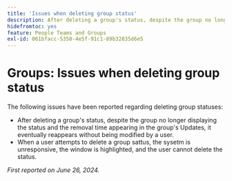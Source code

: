 ```yaml
---
title: 'Issues when deleting group status'
description: After deleting a group's status, despite the group no longer displaying the status and the removal time appearing in the group's Updates, it eventually reappears without being modified by a user.
hidefromtoc: yes
feature: People Teams and Groups
exl-id: 061bfacc-5350-4e5f-91c1-89b32835d6e5
---
```

# Groups: Issues when deleting group status

The following issues have been reported regarding deleting group statuses:

* After deleting a group's status, despite the group no longer displaying the status and the removal time appearing in the group's Updates, it eventually reappears without being modified by a user.
* When a user attempts to delete a group sattus, the sysetm is unresponsive, the window is highlighted, and the user cannot delete the status.

_First reported on June 26, 2024._
